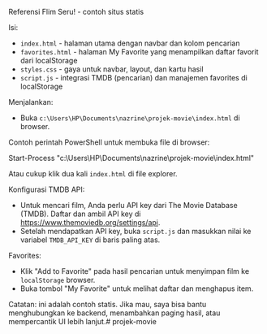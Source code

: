 Referensi Flim Seru! - contoh situs statis

Isi:
- `index.html` - halaman utama dengan navbar dan kolom pencarian
- `favorites.html` - halaman My Favorite yang menampilkan daftar favorit dari localStorage
- `styles.css` - gaya untuk navbar, layout, dan kartu hasil
- `script.js` - integrasi TMDB (pencarian) dan manajemen favorites di localStorage

Menjalankan:
- Buka `c:\Users\HP\Documents\nazrine\projek-movie\index.html` di browser.

Contoh perintah PowerShell untuk membuka file di browser:

Start-Process "c:\Users\HP\Documents\nazrine\projek-movie\index.html"

Atau cukup klik dua kali `index.html` di file explorer.

Konfigurasi TMDB API:
- Untuk mencari film, Anda perlu API key dari The Movie Database (TMDB). Daftar dan ambil API key di https://www.themoviedb.org/settings/api.
- Setelah mendapatkan API key, buka `script.js` dan masukkan nilai ke variabel `TMDB_API_KEY` di baris paling atas.

Favorites:
- Klik "Add to Favorite" pada hasil pencarian untuk menyimpan film ke `localStorage` browser.
- Buka tombol "My Favorite" untuk melihat daftar dan menghapus item.

Catatan: ini adalah contoh statis. Jika mau, saya bisa bantu menghubungkan ke backend, menambahkan paging hasil, atau mempercantik UI lebih lanjut.#   p r o j e k - m o v i e  
 